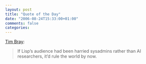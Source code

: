 ```yaml
---
layout: post
title: "Quote of the Day"
date: "2006-08-24T15:33:00+01:00"
comments: false
categories: 
---
```


<p><a href="http://www.tbray.org/ongoing/When/200x/2006/08/22/Lt-Lt">Tim Bray</a>: </p>

<blockquote>
<p>If Lisp&#8217;s audience had been harried sysadmins rather than AI researchers, it&#8217;d rule the world by now.</p>
</blockquote>


